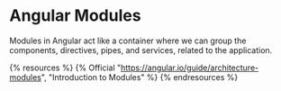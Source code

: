 # Angular Modules

Modules in Angular act like a container where we can group the components, directives, pipes, and services, related to the application.

{% resources %}
  {% Official "https://angular.io/guide/architecture-modules", "Introduction to Modules" %}
{% endresources %}